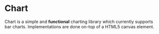 # Chart
Chart is a simple and **functional** charting library which currently supports bar charts. Implementations are done on-top of a HTML5 canvas element.

